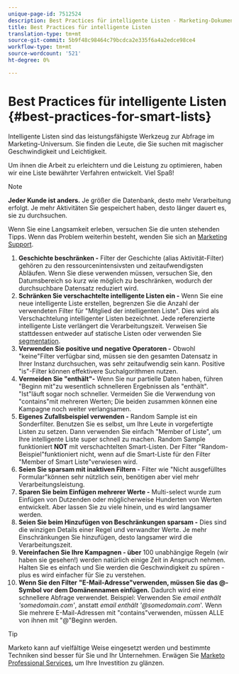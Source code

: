 ```yaml
---
unique-page-id: 7512524
description: Best Practices für intelligente Listen - Marketing-Dokumente - Produktdokumentation
title: Best Practices für intelligente Listen
translation-type: tm+mt
source-git-commit: 5b9f48c98464c79bcdca2e335f6a4a2edce98ce4
workflow-type: tm+mt
source-wordcount: '521'
ht-degree: 0%

---
```



# Best Practices für intelligente Listen {#best-practices-for-smart-lists}

Intelligente Listen sind das leistungsfähigste Werkzeug zur Abfrage im Marketing-Universum. Sie finden die Leute, die Sie suchen mit magischer Geschwindigkeit und Leichtigkeit.

Um ihnen die Arbeit zu erleichtern und die Leistung zu optimieren, haben wir eine Liste bewährter Verfahren entwickelt. Viel Spaß!

>[!NOTE]
>
>**Jeder Kunde ist anders.** Je größer die Datenbank, desto mehr Verarbeitung erfolgt. Je mehr Aktivitäten Sie gespeichert haben, desto länger dauert es, sie zu durchsuchen.
>
>Wenn Sie eine Langsamkeit erleben, versuchen Sie die unten stehenden Tipps. Wenn das Problem weiterhin besteht, wenden Sie sich an [Marketing Support](https://nation.marketo.com/t5/Support/ct-p/Support).

1. **Geschichte beschränken -** Filter der Geschichte (alias Aktivität-Filter) gehören zu den ressourcenintensivsten und zeitaufwendigsten Abläufen. Wenn Sie diese verwenden müssen, versuchen Sie, den Datumsbereich so kurz wie möglich zu beschränken, wodurch der durchsuchbare Datensatz reduziert wird.
1. **Schränken Sie verschachtelte intelligente Listen ein -** Wenn Sie eine neue intelligente Liste erstellen, begrenzen Sie die Anzahl der verwendeten Filter für &quot;Mitglied der intelligenten Liste&quot;. Dies wird als Verschachtelung intelligenter Listen bezeichnet. Jede referenzierte intelligente Liste verlängert die Verarbeitungszeit. Verweisen Sie stattdessen entweder auf statische Listen oder verwenden Sie [segmentation](/help/marketo/product-docs/personalization/segmentation-and-snippets/segmentation/create-a-segmentation.md).
1. **Verwenden Sie positive und negative Operatoren -** Obwohl &quot;keine&quot;Filter verfügbar sind, müssen sie den gesamten Datensatz in Ihrer Instanz durchsuchen, was sehr zeitaufwendig sein kann. Positive &quot;is&quot;-Filter können effektivere Suchalgorithmen nutzen.
1. **Vermeiden Sie &quot;enthält&quot;-** Wenn Sie nur partielle Daten haben, führen &quot;Beginn mit&quot;zu wesentlich schnelleren Ergebnissen als &quot;enthält&quot;. &quot;Ist&quot;läuft sogar noch schneller. Vermeiden Sie die Verwendung von &quot;contains&quot;mit mehreren Werten; Die beiden zusammen können eine Kampagne noch weiter verlangsamen.
1. **Eigenes Zufallsbeispiel verwenden -** Random Sample ist ein Sonderfilter. Benutzen Sie es selbst, um Ihre Leute in vorgefertigte Listen zu setzen. Dann verwenden Sie einfach &quot;Member of Liste&quot;, um Ihre intelligente Liste super schnell zu machen. Random Sample funktioniert **NOT** mit verschachtelten Smart-Listen. Der Filter &quot;Random-Beispiel&quot;funktioniert nicht, wenn auf die Smart-Liste für den Filter &quot;Member of Smart Liste&quot;verwiesen wird.
1. **Seien Sie sparsam mit inaktiven Filtern -** Filter wie &quot;Nicht ausgefülltes Formular&quot;können sehr nützlich sein, benötigen aber viel mehr Verarbeitungsleistung.
1. **Sparen Sie beim Einfügen mehrerer Werte -** Multi-select wurde zum Einfügen von Dutzenden oder möglicherweise Hunderten von Werten entwickelt. Aber lassen Sie zu viele hinein, und es wird langsamer werden.
1. **Seien Sie beim Hinzufügen von Beschränkungen sparsam -** Dies sind die winzigen Details einer Regel und verwandter Werte. Je mehr Einschränkungen Sie hinzufügen, desto langsamer wird die Verarbeitungszeit.
1. **Vereinfachen Sie Ihre Kampagnen - über** 100 unabhängige Regeln (wir haben sie gesehen!) werden natürlich einige Zeit in Anspruch nehmen. Halten Sie es einfach und Sie werden die Geschwindigkeit zu spüren - plus es wird einfacher für Sie zu verstehen.
1. **Wenn Sie den Filter** **&quot;E-Mail-Adresse&quot;verwenden, müssen Sie das @-Symbol vor dem Domänennamen einfügen.** Dadurch wird eine schnellere Abfrage verwendet. Beispiel: Verwenden Sie _email enthält &#39;somedomain.com&#39;_, anstatt _email enthält &#39;@somedomain.com_&#39;. Wenn Sie mehrere E-Mail-Adressen mit &quot;contains&quot;verwenden, müssen ALLE von ihnen mit &quot;@&quot;Beginn werden.

>[!TIP]
>
>Marketo kann auf vielfältige Weise eingesetzt werden und bestimmte Techniken sind besser für Sie und Ihr Unternehmen. Erwägen Sie [Marketo Professional Services](https://pages2.marketo.com/72-hour-survival-guide.html), um Ihre Investition zu glänzen.
